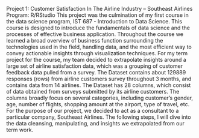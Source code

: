 Project 1: Customer Satisfaction In The Airline Industry – Southeast Airlines
Program: R/RStudio
This project was the culmination of my first course in the data science program, IST 687 - Introduction to Data Science. This course is designed to introduce 
the fundamentals of data science and the processes of effective business application. Throughout the course we learned a broad overview of business function 
surrounding the technologies used in the field, handling data, and the most efficient way to convey actionable insights through visualization techniques. For my 
term project for the course, my team decided to extrapolate insights around a large set of airline satisfaction data, which was a grouping of customer feedback data
pulled from a survey. The Dataset contains about 129889 responses (rows) from airline customers survey throughout 3 months, and contains data from 14 airlines. The 
Dataset has 28 columns, which consist of data obtained from surveys submitted by its airline customers. The columns broadly focus on several categories, including 
customer’s gender, age, number of flights, shopping amount at the airport, type of travel, etc. For the purpose of our project, we decided to act as a consultant 
to a particular company, Southeast Airlines. The following steps, I will dive into the data cleansing, manipulating, and insights we extrapolated from our term work. 

